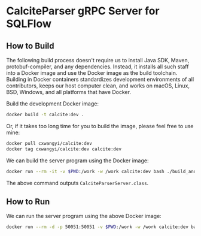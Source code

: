 # CalciteParser gRPC Server for SQLFlow

## How to Build

The following build process doesn't require us to install Java SDK, Maven, protobuf-compiler, and any dependencies.  Instead, it installs all such staff into a Docker image and use the Docker image as the build toolchain.  Building in Docker containers standardizes development environments of all contributors, keeps our host computer clean, and works on macOS, Linux, BSD, Windows, and all platforms that have Docker.

Build the development Docker image:

```bash
docker build -t calcite:dev .
```

Or, if it takes too long time for you to build the image, please feel free to use mine:

```bash
docker pull cxwangyi/calcite:dev
docker tag cxwangyi/calcite:dev calcite:dev
```

We can build the server program using the Docker image:

```bash
docker run --rm -it -v $PWD:/work -w /work calcite:dev bash ./build_and_test.bash
```

The above command outputs `CalciteParserServer.class`.

## How to Run

We can run the server program using the above Docker image:

```bash
docker run --rm -d -p 50051:50051 -v $PWD:/work -w /work calcite:dev bash -c "java CalciteParserServer"
```
